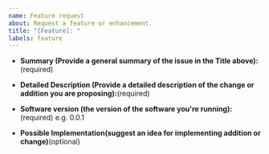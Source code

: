 ```yaml
---
name: Feature request
about: Request a feature or enhancement.
title: "[Feature]: "
labels: feature
---
```

- **Summary (Provide a general summary of the issue in the Title above):**(required)

- **Detailed Description (Provide a detailed description of the change or addition you are proposing):**(required)

- **Software version (the version of the software you're running):**(required)
e.g. 0.0.1
- **Possible Implementation(suggest an idea for implementing addition or change)**(optional)
